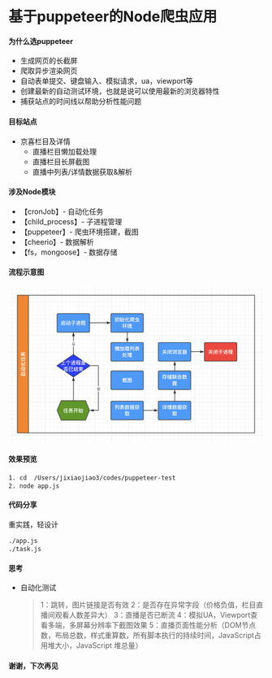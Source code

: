 # 基于puppeteer的Node爬虫应用

#### 为什么选puppeteer
* 生成网页的长截屏
* 爬取异步渲染网页
* 自动表单提交、键盘输入、模拟请求，ua，viewport等
* 创建最新的自动测试环境，也就是说可以使用最新的浏览器特性
* 捕获站点的时间线以帮助分析性能问题

#### 目标站点
* 京喜栏目及详情
    * 直播栏目懒加载处理
    * 直播栏目长屏截图
    * 直播中列表/详情数据获取&解析

#### 涉及Node模块
* 【cronJob】- 自动化任务
* 【child_process】- 子进程管理
* 【puppeteer】- 爬虫环境搭建，截图
* 【cheerio】- 数据解析
* 【fs，mongoose】- 数据存储

#### 流程示意图
![image](./docs/01.png)


#### 效果预览
```node
1. cd  /Users/jixiaojiao3/codes/puppeteer-test
2. node app.js
```
#### 代码分享
重实践，轻设计
```node
./app.js
./task.js
```

#### 思考
* 自动化测试
    > 1：跳转，图片链接是否有效
    > 2：是否存在异常字段（价格负值，栏目直播间观看人数差异大）
    > 3：直播是否已断流
    > 4：模拟UA，Viewport查看多端，多屏幕分辨率下截图效果
    > 5：直播页面性能分析（DOM节点数，布局总数，样式重算数，所有脚本执行的持续时间，JavaScript占用堆大小，JavaScript 堆总量）
#### 谢谢，下次再见
